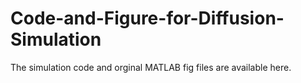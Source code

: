# Code-and-Figure-for-Diffusion-Simulation

The simulation code and orginal MATLAB fig files are available here. 
